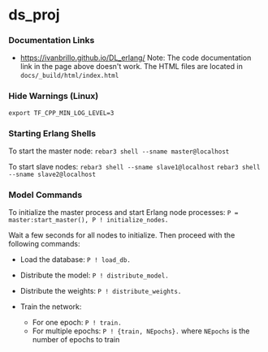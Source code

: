 # ds_proj

### Documentation Links
- https://ivanbrillo.github.io/DL_erlang/
Note: The code documentation link in the page above doesn't work. The HTML files are located in `docs/_build/html/index.html`

### Hide Warnings (Linux)
```export TF_CPP_MIN_LOG_LEVEL=3```

### Starting Erlang Shells
To start the master node:
```rebar3 shell --sname master@localhost```

To start slave nodes:
```rebar3 shell --sname slave1@localhost```
```rebar3 shell --sname slave2@localhost```

### Model Commands
To initialize the master process and start Erlang node processes:
```P = master:start_master(), P ! initialize_nodes.```

Wait a few seconds for all nodes to initialize. Then proceed with the following commands:

* Load the database:
  ```P ! load_db.```

* Distribute the model:
  ```P ! distribute_model.```

* Distribute the weights:
  ```P ! distribute_weights.```

* Train the network:
  - For one epoch:
    ```P ! train.```
  - For multiple epochs:
    ```P ! {train, NEpochs}.```
    where `NEpochs` is the number of epochs to train
